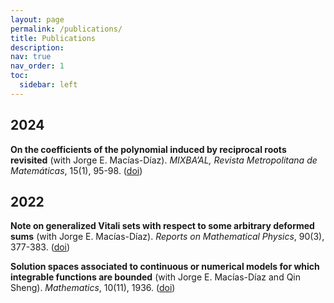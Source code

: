 ```yaml
---
layout: page
permalink: /publications/
title: Publications
description: 
nav: true
nav_order: 1
toc:
  sidebar: left
---
```



2024
----
**On the coefficients of the polynomial induced by reciprocal roots revisited** (with Jorge E. Macías-Díaz). *MIXBA’AL, Revista Metropolitana de Matemáticas*, 15(1), 95-98. ([doi](http://www.doi.org/10.24275/uami/dcbi/mix/v15n1/jobri))

2022
----
**Note on generalized Vitali sets with respect to some arbitrary deformed sums** (with Jorge E. Macías-Díaz). *Reports on Mathematical Physics*, 90(3), 377-383. ([doi](https://doi.org/10.1016/S0034-4877(22)00082-9))

**Solution spaces associated to continuous or numerical models for which integrable functions are bounded** (with Jorge E. Macías-Díaz and Qin Sheng). *Mathematics*, 10(11), 1936. ([doi](https://doi.org/10.3390/math10111936))
